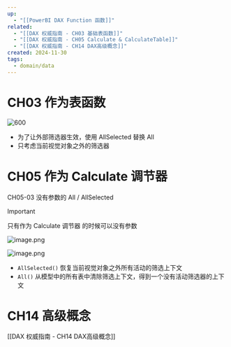 ```yaml
---
up:
  - "[[PowerBI DAX Function 函数]]"
related:
  - "[[DAX 权威指南 - CH03 基础表函数]]"
  - "[[DAX 权威指南 - CH05 Calculate & CalculateTable]]"
  - "[[DAX 权威指南 - CH14 DAX高级概念]]"
created: 2024-11-30
tags:
  - domain/data
---
```


# CH03 作为表函数

![600](https://s1.vika.cn/space/2024/03/20/ae028b94058b4ae5b43a71b9129d22b0)

- 为了让外部筛选器生效，使用 AllSelected 替换 All
- 只考虑当前视觉对象之外的筛选器


# CH05 作为 Calculate 调节器

CH05-03  没有参数的 All / AllSelected

> [!important]
>  只有作为 Calculate 调节器 的时候可以没有参数

![image.png](https://s1.vika.cn/space/2025/01/29/640c447e0d2f486db5a0e08748879b66)

![image.png](https://s1.vika.cn/space/2025/01/29/5e3917d317d94a5d8d3b4f723fe308e5)

- `AllSelected()` 恢复当前视觉对象之外所有活动的筛选上下文
- `All()` 从模型中的所有表中清除筛选上下文，得到一个没有活动筛选器的上下文


# CH14 高级概念

[[DAX 权威指南 - CH14 DAX高级概念]]